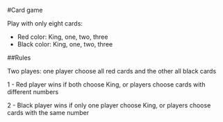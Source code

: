 #Card game

Play with only eight cards: 
- Red color: King, one, two, three
- Black color: King, one, two, three

##Rules

Two playes: one player choose all red cards and the other all black cards

1 - Red player wins if both choose King, or players choose cards with different numbers

2 - Black player wins if only one player choose King, or players choose cards with the same number



 